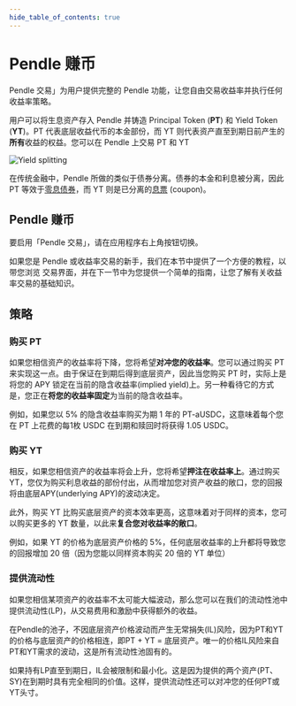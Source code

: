 ```yaml
---
hide_table_of_contents: true
---
```


# Pendle 赚币

Pendle 交易」为用户提供完整的 Pendle 功能，让您自由交易收益率并执行任何收益率策略。

用户可以将生息资产存入 Pendle 并铸造 Principal Token (**PT**) 和 Yield Token (**YT**)。PT 代表底层收益代币的本金部份，而 YT 则代表资产直至到期日前产生的**所有**收益的权益。您可以在 Pendle 上交易 PT 和 YT

![Yield splitting](/img/AppGuide/yield_splitting.png "Yield splitting")

在传统金融中，Pendle 所做的类似于债券分离。债券的本金和利息被分离，因此 PT 等效于[零息债券](https://www.investopedia.com/terms/z/zero-couponbond.asp)，而 YT 则是已分离的[息票](https://www.investopedia.com/terms/c/coupon.asp) (coupon)。

## Pendle 赚币

要启用「Pendle 交易」，请在应用程序右上角按钮切换。

如果您是 Pendle 或收益率交易的新手，我们在本节中提供了一个方便的教程，以带您浏览 交易界面，并在下一节中为您提供一个简单的指南，让您了解有关收益率交易的基础知识。

## 策略

### 购买 PT

如果您相信资产的收益率将下降，您将希望**对冲您的收益率**。您可以通过购买 PT 来实现这一点。由于保证在到期后得到底层资产，因此当您购买 PT 时，实际上是将您的 APY 锁定在当前的隐含收益率(implied yield)上。另一种看待它的方式是，您正在**将您的收益率固定**为当前的隐含收益率。

例如，如果您以 5% 的隐含收益率购买为期 1 年的 PT-aUSDC，这意味着每个您在 PT 上花费的每1枚 USDC 在到期和赎回时将获得 1.05 USDC。


### 购买 YT

相反，如果您相信资产的收益率将会上升，您将希望**押注在收益率上**。通过购买 YT，您仅为购买利息收益的部份付出，从而增加您对资产收益的敞口，您的回报将由底层APY(underlying APY)的波动决定。

此外，购买 YT 比购买底层资产的资本效率更高，这意味着对于同样的资本，您可以购买更多的 YT 数量，以此来**复合您对收益率的敞口**。

例如，如果 YT 的价格为底层资产价格的 5%，任何底层收益率的上升都将导致您的回报增加 20 倍（因为您能以同样资本购买 20 倍的 YT 单位）


### 提供流动性

如果您相信某项资产的收益率不太可能大幅波动，那么您可以在我们的流动性池中提供流动性(LP)，从交易费用和激励中获得额外的收益。

在Pendle的池子，不因底层资产价格波动而产生无常捐失(IL)风险，因为PT和YT的价格与底层资产的价格相连，即PT + YT = 底层资产。唯一的价格IL风险来自PT和YT需求的波动，这是所有流动性池固有的。

如果持有LP直至到期日，IL会被限制和最小化。这是因为提供的两个资产(PT、SY)在到期时具有完全相同的价值。这样，提供流动性还可以对冲您的任何PT或YT头寸。
